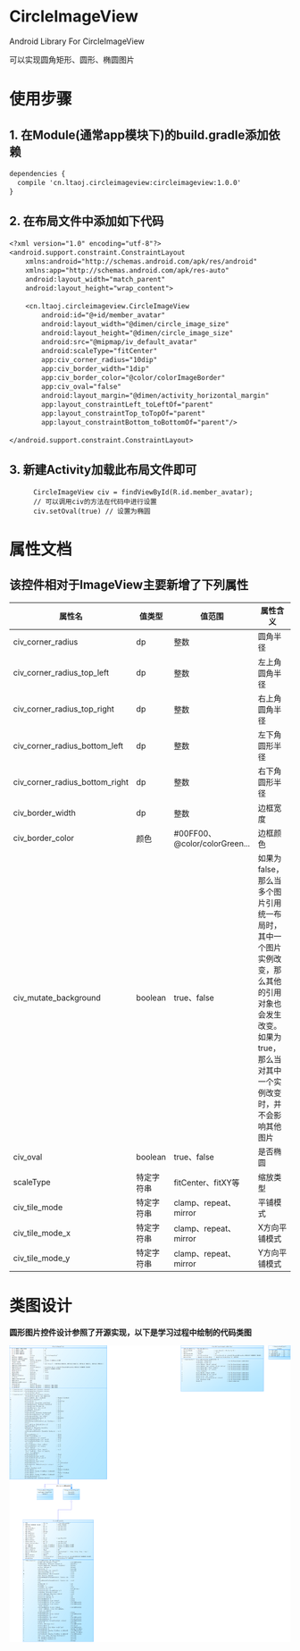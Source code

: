 # CircleImageView
Android Library For CircleImageView

可以实现圆角矩形、圆形、椭圆图片

# 使用步骤

## 1. 在Module(通常app模块下)的build.gradle添加依赖

```
dependencies {
  compile 'cn.ltaoj.circleimageview:circleimageview:1.0.0'
}
```

## 2. 在布局文件中添加如下代码

```
<?xml version="1.0" encoding="utf-8"?>
<android.support.constraint.ConstraintLayout
    xmlns:android="http://schemas.android.com/apk/res/android"
    xmlns:app="http://schemas.android.com/apk/res-auto"
    android:layout_width="match_parent"
    android:layout_height="wrap_content">
    
    <cn.ltaoj.circleimageview.CircleImageView
        android:id="@+id/member_avatar"
        android:layout_width="@dimen/circle_image_size"
        android:layout_height="@dimen/circle_image_size"
        android:src="@mipmap/iv_default_avatar"
        android:scaleType="fitCenter"
        app:civ_corner_radius="10dip"
        app:civ_border_width="1dip"
        app:civ_border_color="@color/colorImageBorder"
        app:civ_oval="false"
        android:layout_margin="@dimen/activity_horizontal_margin"
        app:layout_constraintLeft_toLeftOf="parent"
        app:layout_constraintTop_toTopOf="parent"
        app:layout_constraintBottom_toBottomOf="parent"/>
        
</android.support.constraint.ConstraintLayout>
```

## 3. 新建Activity加载此布局文件即可

```
      CircleImageView civ = findViewById(R.id.member_avatar);
      // 可以调用civ的方法在代码中进行设置
      civ.setOval(true) // 设置为椭圆
```

# 属性文档

## **该控件相对于ImageView主要新增了下列属性**

|属性名|值类型|值范围|属性含义|
|------|---|---|---|
|civ_corner_radius|dp|整数|圆角半径|
|civ_corner_radius_top_left|dp|整数|左上角圆角半径|
|civ_corner_radius_top_right|dp|整数|右上角圆角半径|
|civ_corner_radius_bottom_left|dp|整数|左下角圆形半径|
|civ_corner_radius_bottom_right|dp|整数|右下角圆形半径|
|civ_border_width|dp|整数|边框宽度|
|civ_border_color|颜色|#00FF00、@color/colorGreen...|边框颜色|
|civ_mutate_background|boolean|true、false|如果为false，那么当多个图片引用统一布局时，其中一个图片实例改变，那么其他的引用对象也会发生改变。如果为true，那么当对其中一个实例改变时，并不会影响其他图片|
|civ_oval|boolean|true、false|是否椭圆|
|scaleType|特定字符串|fitCenter、fitXY等|缩放类型|
|civ_tile_mode|特定字符串|clamp、repeat、mirror|平铺模式|
|civ_tile_mode_x|特定字符串|clamp、repeat、mirror|X方向平铺模式|
|civ_tile_mode_y|特定字符串|clamp、repeat、mirror|Y方向平铺模式|

# 类图设计
**圆形图片控件设计参照了开源实现，以下是学习过程中绘制的代码类图**

![类图](./docs/class_model.png)
